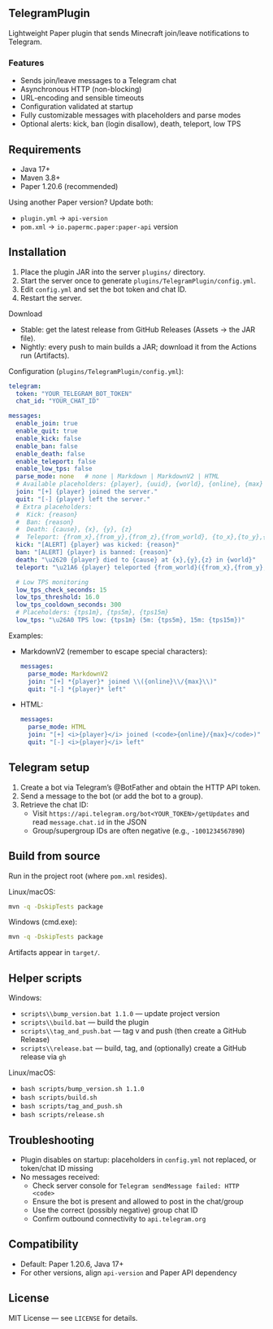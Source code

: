 ## TelegramPlugin

Lightweight Paper plugin that sends Minecraft join/leave notifications to Telegram.

### Features
- Sends join/leave messages to a Telegram chat
- Asynchronous HTTP (non-blocking)
- URL-encoding and sensible timeouts
- Configuration validated at startup
- Fully customizable messages with placeholders and parse modes
- Optional alerts: kick, ban (login disallow), death, teleport, low TPS

## Requirements
- Java 17+
- Maven 3.8+
- Paper 1.20.6 (recommended)

Using another Paper version? Update both:
- `plugin.yml` → `api-version`
- `pom.xml` → `io.papermc.paper:paper-api` version

## Installation
1. Place the plugin JAR into the server `plugins/` directory.
2. Start the server once to generate `plugins/TelegramPlugin/config.yml`.
3. Edit `config.yml` and set the bot token and chat ID.
4. Restart the server.

Download
- Stable: get the latest release from GitHub Releases (Assets → the JAR file).
- Nightly: every push to main builds a JAR; download it from the Actions run (Artifacts).

Configuration (`plugins/TelegramPlugin/config.yml`):
```yaml
telegram:
  token: "YOUR_TELEGRAM_BOT_TOKEN"
  chat_id: "YOUR_CHAT_ID"

messages:
  enable_join: true
  enable_quit: true
  enable_kick: false
  enable_ban: false
  enable_death: false
  enable_teleport: false
  enable_low_tps: false
  parse_mode: none   # none | Markdown | MarkdownV2 | HTML
  # Available placeholders: {player}, {uuid}, {world}, {online}, {max}
  join: "[+] {player} joined the server."
  quit: "[-] {player} left the server."
  # Extra placeholders:
  #  Kick: {reason}
  #  Ban: {reason}
  #  Death: {cause}, {x}, {y}, {z}
  #  Teleport: {from_x},{from_y},{from_z},{from_world}, {to_x},{to_y},{to_z},{to_world}
  kick: "[ALERT] {player} was kicked: {reason}"
  ban: "[ALERT] {player} is banned: {reason}"
  death: "\u2620 {player} died to {cause} at {x},{y},{z} in {world}"
  teleport: "\u21A6 {player} teleported {from_world}({from_x},{from_y},{from_z}) \u2192 {to_world}({to_x},{to_y},{to_z})"

  # Low TPS monitoring
  low_tps_check_seconds: 15
  low_tps_threshold: 16.0
  low_tps_cooldown_seconds: 300
  # Placeholders: {tps1m}, {tps5m}, {tps15m}
  low_tps: "\u26A0 TPS low: {tps1m} (5m: {tps5m}, 15m: {tps15m})"
```

Examples:
- MarkdownV2 (remember to escape special characters):
  ```yaml
  messages:
    parse_mode: MarkdownV2
    join: "[+] *{player}* joined \\({online}\\/{max}\\)"
    quit: "[-] *{player}* left"
  ```
- HTML:
  ```yaml
  messages:
    parse_mode: HTML
    join: "[+] <i>{player}</i> joined (<code>{online}/{max}</code>)"
    quit: "[-] <i>{player}</i> left"
  ```

## Telegram setup
1. Create a bot via Telegram’s @BotFather and obtain the HTTP API token.
2. Send a message to the bot (or add the bot to a group).
3. Retrieve the chat ID:
   - Visit `https://api.telegram.org/bot<YOUR_TOKEN>/getUpdates` and read `message.chat.id` in the JSON
   - Group/supergroup IDs are often negative (e.g., `-1001234567890`)

## Build from source
Run in the project root (where `pom.xml` resides).

Linux/macOS:
```bash
mvn -q -DskipTests package
```

Windows (cmd.exe):
```bat
mvn -q -DskipTests package
```

Artifacts appear in `target/`.

## Helper scripts
Windows:
- `scripts\\bump_version.bat 1.1.0` — update project version
- `scripts\\build.bat` — build the plugin
- `scripts\\tag_and_push.bat` — tag v<version> and push (then create a GitHub Release)
- `scripts\\release.bat` — build, tag, and (optionally) create a GitHub release via `gh`

Linux/macOS:
- `bash scripts/bump_version.sh 1.1.0`
- `bash scripts/build.sh`
- `bash scripts/tag_and_push.sh`
- `bash scripts/release.sh`

## Troubleshooting
- Plugin disables on startup: placeholders in `config.yml` not replaced, or token/chat ID missing
- No messages received:
  - Check server console for `Telegram sendMessage failed: HTTP <code>`
  - Ensure the bot is present and allowed to post in the chat/group
  - Use the correct (possibly negative) group chat ID
  - Confirm outbound connectivity to `api.telegram.org`

## Compatibility
- Default: Paper 1.20.6, Java 17+
- For other versions, align `api-version` and Paper API dependency

## License
MIT License — see `LICENSE` for details.
